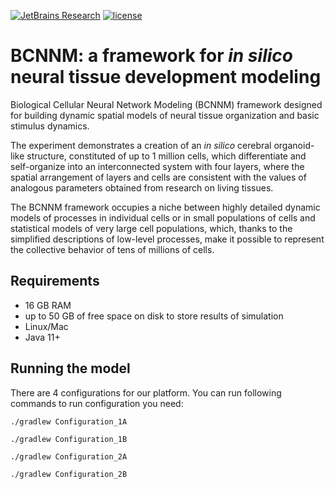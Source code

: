 [![JetBrains Research](https://jb.gg/badges/research.svg)](https://confluence.jetbrains.com/display/ALL/JetBrains+on+GitHub)
[![license](https://img.shields.io/github/license/mashape/apistatus.svg)](https://opensource.org/licenses/MIT)

# BCNNM: a framework for _in silico_ neural tissue development modeling

Biological Cellular Neural Network Modeling (BCNNM) framework designed for building dynamic spatial models of neural tissue organization and basic stimulus dynamics. 

The experiment demonstrates a creation of an _in silico_ cerebral organoid-like structure, constituted of up to 1 million cells, which differentiate and self-organize into an interconnected system with four layers, where the spatial arrangement of layers and cells are consistent with the values of analogous parameters obtained from research on living tissues.

The BCNNM framework occupies a niche between highly detailed dynamic models of processes in individual cells or in small populations of cells and statistical models of very large cell populations, which, thanks to the simplified descriptions of low-level processes, make it possible to represent the collective behavior of tens of millions of cells.

## Requirements
- 16 GB RAM
- up to 50 GB of free space on disk to store results of simulation
- Linux/Mac
- Java 11+

## Running the model
There are 4 configurations for our platform. You can run following commands to run configuration you need:

`./gradlew Configuration_1A`

`./gradlew Configuration_1B`

`./gradlew Configuration_2A`

`./gradlew Configuration_2B`

